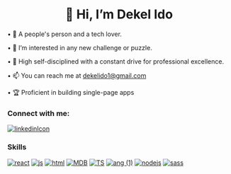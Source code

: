 <h1 align="center">👋 Hi, I’m Dekel Ido</h1>

•  🧲 A people's person and a tech lover.

•  👀 I’m interested in any new challenge or puzzle.

•  🎯 High self-disciplined with a constant drive for professional excellence. 
 
•  📫 You can reach me at dekelido1@gmail.com

•  🏆 Proficient in building single-page apps

### Connect with me:
 [![linkedinIcon](https://user-images.githubusercontent.com/109578899/198277403-18cd3cde-7b46-41cd-a070-bab472e66a4d.png)](https://skyllo.herokuapp.com "Skyllo link")
 
### Skills


[![react](https://user-images.githubusercontent.com/109578899/198281193-8e99543e-a49d-4e95-bf1e-267a2df365d9.png)](https://reactjs.org/ "react link")
[![js](https://user-images.githubusercontent.com/109578899/198281694-506f1401-fa24-4205-ac2f-e1fe11ea4e94.png)](https://developer.mozilla.org/en-US/docs/Web/JavaScript "js link")
[![html](https://user-images.githubusercontent.com/109578899/198281883-d8a9d754-2141-4411-8f1b-db7fc19084ee.png)](https://www.w3.org/standards/ "html link")
[![MDB](https://user-images.githubusercontent.com/109578899/198282056-79feb9f6-9355-4269-a9f0-e2074ec2e5be.png)](https://www.mongodb.com/ "mongo link")
[![TS](https://user-images.githubusercontent.com/109578899/198282179-2442fe6a-c834-4597-8e10-cd282eb3819d.png)](https://www.typescriptlang.org/ "typescript link")
[![ang (1)](https://user-images.githubusercontent.com/109578899/198282305-bd229e9b-9c94-4415-ae7a-6fc89d388705.png)](https://angular.io/ "angular link")
[![nodejs](https://user-images.githubusercontent.com/109578899/198282496-54989a33-f7e3-4586-ae58-146e627b5255.png)](https://nodejs.org/en/ "node link")
[![sass](https://user-images.githubusercontent.com/109578899/198282635-3c39aa60-dc0c-4c6b-b94d-13c76ba48ff5.png)](https://sass-lang.com/ "sass link")




